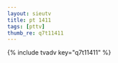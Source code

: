 ```yaml
--- 
layout: sieutv
title: pt 1411
tags: [pttv]
thumb_re: q7t11411
---
```

{% include tvadv key="q7t11411" %} 
